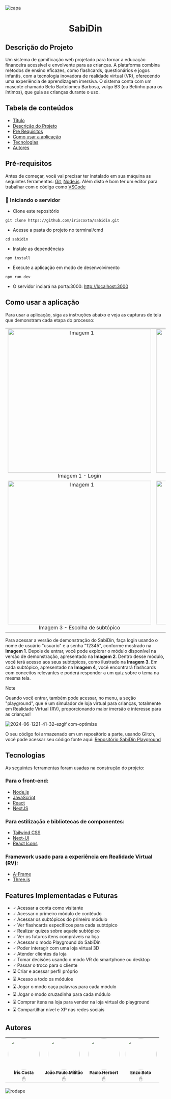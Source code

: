 ![capa](https://github.com/jaopaulomilitao/sabidin/assets/143536750/b3a47555-8d3f-4343-a47f-ad0bb7981c00)

<h1 align="center">SabiDin</h1> 
<!-- <h4 align="start"> 
🚧 Em construção... 🚧  
</h4> -->

## Descrição do Projeto
<p align="start">Um sistema de gamificação web projetado para tornar a educação financeira acessível e envolvente para as crianças. A plataforma combina métodos de ensino eficazes, como flashcards, questionários e jogos infantis, com a tecnologia inovadora de realidade virtual (VR), oferecendo uma experiência de aprendizagem imersiva. O sistema conta com um mascote chamado Beto Bartolomeu Barbosa, vulgo B3 (ou Betinho para os íntimos), que guia as crianças durante o uso. </p>

## Tabela de conteúdos
<!--ts-->
   * [Título](#Titulo)
   * [Descrição do Projeto](#Descrição-do-Projeto)
   * [Pre Requisitos](#pre-requisitos)
   * [Como usar a aplicação](#como-usar)
   * [Tecnologias](#Tecnologias)
   * [Autores](#Autores)
<!--te-->

## Pré-requisitos

Antes de começar, você vai precisar ter instalado em sua máquina as seguintes ferramentas:
[Git](https://git-scm.com), [Node.js](https://nodejs.org/en/). 
Além disto é bom ter um editor para trabalhar com o código como [VSCode](https://code.visualstudio.com/)

### 🎲 Iniciando o servidor
- Clone este repositório </br> 
```gitconfig
git clone https://github.com/iriscoxta/sabidin.git
```
- Acesse a pasta do projeto no terminal/cmd </br>
```gitconfig
cd sabidin
```

- Instale as dependências </br>
```gitconfig
npm install
```

- Execute a aplicação em modo de desenvolvimento </br>
```gitconfig
npm run dev
```

- O servidor inciará na porta:3000: <http://localhost:3000>

## Como usar a aplicação

Para usar a aplicação, siga as instruções abaixo e veja as capturas de tela que demonstram cada etapa do processo:

<table>
  <tr>
    <td align="center"><img src="https://github.com/jaopaulomilitao/sabidin/assets/143536750/ea4ee5bd-67e6-4d7b-b0c7-868ab39a4be2" alt="Imagem 1" width="450px"><br />Imagem 1 - Login</td>
   <td align="center"><img src="https://github.com/jaopaulomilitao/sabidin/assets/143536750/7e5111e3-17c8-4e42-8570-2854c47cb57b" alt="Imagem 1" width="450px"><br />Imagem 2 - Escolha de módulo</td>
  </tr>
  <tr>
    <td align="center"><img src="https://github.com/jaopaulomilitao/sabidin/assets/143536750/3c7bbb00-25b3-409f-8f86-99d062a7891c" alt="Imagem 1" width="450px"><br />Imagem 3 - Escolha de subtópico</td>
    <td align="center"><img src="https://github.com/jaopaulomilitao/sabidin/assets/143536750/add26eff-bac8-49f2-82b8-00fe9bf38133" alt="Imagem 1" width="450px"><br />Imagem 4 - Flashcards e Quiz</td>
  </tr>
</table>

Para acessar a versão de demonstração do SabiDin, faça login usando o nome de usuário "usuario" e a senha "12345", conforme mostrado na **Imagem 1**. Depois de entrar, você pode explorar o módulo disponível na versão de demonstração, apresentado na **Imagem 2**. Dentro desse módulo, você terá acesso aos seus subtópicos, como ilustrado na **Imagem 3**. Em cada subtópico, apresentado na **Imagem 4**, você encontrará flashcards com conceitos relevantes e poderá responder a um quiz sobre o tema na mesma tela.

>[!NOTE]
>
> Quando você entrar, também pode acessar, no menu, a seção "playground", que é um simulador de loja virtual para crianças, totalmente em Realidade Virtual (RV), proporcionando maior imersão e interesse para as crianças!

![2024-06-1221-41-32-ezgif com-optimize](https://github.com/jaopaulomilitao/sabidin/assets/143536750/a04a17cf-de87-4cdd-b587-414cf9f75abf)

O seu código foi armazenado em um reposítório a parte, usando Glitch, você pode acessar seu código fonte aqui: [Repositório SabiDin Playground](https://glitch.com/~rounded-boiling-clave)

## Tecnologias

As seguintes ferramentas foram usadas na construção do projeto:

### Para o front-end:
- [Node.js](https://nodejs.org/en/)
- [JavaScript](https://developer.mozilla.org/pt-BR/docs/Web/JavaScript)
- [React](https://pt-br.reactjs.org/)
- [NextJS](https://reactnative.dev/)

### Para estilização e bibliotecas de componentes:
- [Tailwind CSS](https://tailwindcss.com)
- [Next-UI](https://nextui.org)
- [React Icons](https://react-icons.github.io/react-icons/)

### Framework usado para a experiência em Realidade Virtual (RV):
- [A-Frame](https://aframe.io/docs/1.6.0/introduction/)
- [Three.js](https://threejs.org)


## Features Implementadas e Futuras

- 🗸 Acessar a conta como visitante
- 🗸 Acessar o primeiro módulo de contéudo
- 🗸 Acessar os subtópicos do primeiro módulo
- 🗸 Ver flashcards específicos para cada subtópico
- 🗸 Realizar quizes sobre aquele subtópico
- 🗸 Ver os futuros itens compráveis na loja
- 🗸 Acessar o modo Playground do SabiDin
- 🗸 Poder interagir com uma loja virtual 3D
- 🗸 Atender clientes da loja
- 🗸 Tomar decisões usando o modo VR do smartphone ou desktop
- 🗸 Passar o troco para o cliente
- ⌛ Criar e acessar perfil próprio
- ⌛ Acesso a todo os módulos
- ⌛ Jogar o modo caça palavras para cada módulo
- ⌛ Jogar o modo cruzadinha para cada módulo
- ⌛ Comprar itens na loja para vender na loja virtual do playground
- ⌛ Compartilhar nível e XP nas redes sociais

## Autores
<table>
  <tr>
    <td align="center"><a href="//www.linkedin.com/in/costairis/"><img style="border-radius: 50%;" src="https://avatars.githubusercontent.com/u/69826078?v=4" width="100px;" alt=""/><br /><sub><b>Íris Costa</b></sub></a><br />🖱
    <td align="center"><a href="https://rocketseat.com.br"><img style="border-radius: 50%;" src="https://avatars.githubusercontent.com/u/143536750?v=4" width="100px;" alt=""/><br /><sub><b>João Paulo Militão</b></sub></a><br />🖱
    <td align="center"><a href="https://rocketseat.com.br"><img style="border-radius: 50%;" src="https://avatars.githubusercontent.com/u/101981462?v=4" width="100px;" alt=""/><br /><sub><b>Paulo Herbert</b></sub></a><br />🖱
    <td align="center"><a href="https://rocketseat.com.br"><img style="border-radius: 50%;" src="https://avatars.githubusercontent.com/u/118773125?v=4" width="100px;" alt=""/><br /><sub><b>Enzo Boto</b></sub></a><br />🖱
  </tr>
</table>

![rodape](https://github.com/jaopaulomilitao/sabidin/assets/143536750/0a2f6216-7b45-44a8-9016-9336def3d073)


